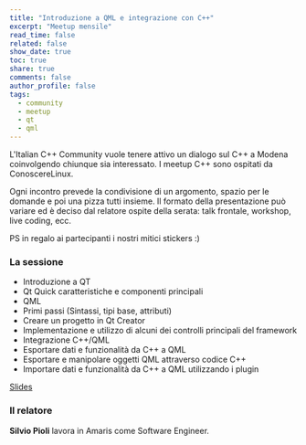```yaml
---
title: "Introduzione a QML e integrazione con C++"
excerpt: "Meetup mensile"
read_time: false
related: false
show_date: true
toc: true
share: true
comments: false
author_profile: false
tags:
  - community
  - meetup
  - qt
  - qml
---
```


L'Italian C++ Community vuole tenere attivo un dialogo sul C++ a Modena coinvolgendo chiunque sia interessato. I meetup C++ sono ospitati da ConoscereLinux.

Ogni incontro prevede la condivisione di un argomento, spazio per le domande e poi una pizza tutti insieme.
Il formato della presentazione può variare ed è deciso dal relatore ospite della serata: talk frontale, workshop, live coding, ecc.

PS in regalo ai partecipanti i nostri mitici stickers :)

### La sessione

- Introduzione a QT
- Qt Quick caratteristiche e componenti principali
- QML
- Primi passi (Sintassi, tipi base, attributi)
- Creare un progetto in Qt Creator
- Implementazione e utilizzo di alcuni dei controlli principali del framework
- Integrazione C++/QML
- Esportare dati e funzionalità da C++ a QML
- Esportare e manipolare oggetti QML attraverso codice C++
- Importare dati e funzionalità da C++ a QML utilizzando i plugin

[Slides](https://conoscerelinux.org/wp-content/uploads/2018/08/QML-C.pptx)


### Il relatore

**Silvio Pioli** lavora in Amaris come Software Engineer.